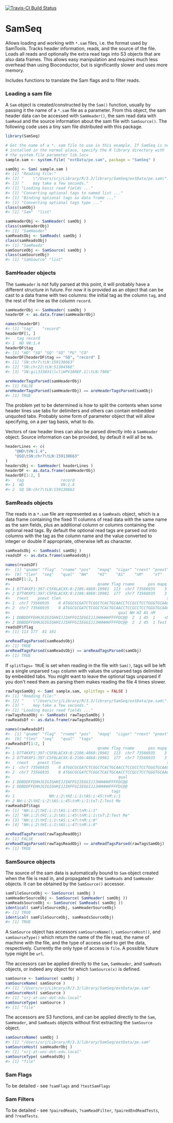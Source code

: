 
<!-- README.md is generated from README.Rmd. Please edit that file -->
[![Travis-CI Build Status](https://travis-ci.org/jefferys/SamSeq.svg?branch=master)](https://travis-ci.org/jefferys/SamSeq)

SamSeq
======

Allows loading and working with `*.sam` files, i.e. the format used by SamTools. Tracks header information, reads, and the source of the file. Loads all reads and optionally the extra read tags into S3 objects that are also data frames. This allows easy manipulation and requires much less overhead than using Bioconductor, but is significantly slower and uses more memory.

Includes functions to translate the Sam flags and to filter reads.

### Loading a sam file

A `Sam` object is created/constructed by the `Sam()` function, usually by passing it the name of a `*.sam` file as a parameter. From this object, the sam header data can be accessed with `SamHeader()`, the sam read data with `SamRead` and the source information about the sam file with `SamSource()`. The following code uses a tiny sam file distributed with this package.

``` r
library(SamSeq)

# Get the name of a *. sam file to use in this example. If SamSeq is not
# installed in the normal place, specify the R library directory with
# the system.file parameter lib.loc=
sample.sam <- system.file( "extData/pe.sam", package = "SamSeq" )

samObj <- Sam( sample.sam )
#> [1] "Reading file:"                                                       
#> [2] "    \"/Users/srj/Library/R/3.3/library/SamSeq/extData/pe.sam\". This"
#> [3] "    may take a few seconds."                                         
#> [1] "Loading basic read fields ..."
#> [1] "Converting optional tags to named list ..."
#> [1] "Binding optional tags as data frame ..."
#> [1] "Converting optional tags type ..."
class(samObj)
#> [1] "Sam"  "list"

samHeaderObj <- SamHeader( samObj )
class(samHeaderObj)
#> [1] "SamHeader"
samReadsObj <- SamReads( samObj )
class(samReadsObj)
#> [1] "SamReads"
samSourceObj <- SamSource( samObj )
class(samSourceObj)
#> [1] "SamSource" "list"
```

### SamHeader objects

The `SamHeader` is not fully parsed at this point, it will probably have a different structure in future. For now it is provided as an object that can be cast to a data frame with two columns: the initial tag as the column `tag`, and the rest of the line as the column `record`.

``` r
samHeaderObj <- SamHeader( samObj )
headerDF <- as.data.frame(samHeaderObj)

names(headerDF)
#> [1] "tag"    "record"
headerDF[1, ]
#>   tag record
#> 1  HD VN:1.4
headerDF$tag
#> [1] "HD" "SQ" "SQ" "SQ" "PG" "CO"
headerDF[headerDF$tag == "SQ", "record" ]
#> [1] "SN:chr7\tLN:159138663"                
#> [2] "SN:chr22\tLN:51304566"                
#> [3] "SN:gi|333031|lcl|HPV16REF.1|\tLN:7906"

areHeaderTagsParsed(samHeaderObj)
#> [1] FALSE
areHeaderTagsParsed(samHeaderObj) == areHeaderTagsParsed(samObj)
#> [1] TRUE
```

The problem yet to be determined is how to split the contents when some header lines use tabs for delimiters and others can contain embedded unquoted tabs. Probably some form of parameter object that will allow specifying, on a per tag basis, what to do.

Vectors of raw header lines can also be parsed directly into a `SamHeader` object. Source information can be provided, by default it will all be `NA`.

``` r
headerLines <- c(
    "@HD\tVN:1.4",
    "@SQ\tSN:chr7\tLN:159138663"
)
headersObj <- SamHeader( headerLines )
headerDF <- as.data.frame(samHeaderObj)
headerDF[1:2, ]
#>   tag                record
#> 1  HD                VN:1.4
#> 2  SQ SN:chr7\tLN:159138663
```

### SamReads objects

The reads in a `*.sam` file are represented as a `SamReads` object, which is a data frame containing the fixed 11 columns of read data with the same name as the sam fields, plus an additional column or columns containing the optional read tags. By default the optional read tags are parsed out into columns with the tag as the column name and the value converted to integer or double if appropriate, otherwise left as character.

``` r
samReadsObj <- SamReads( samObj )
readsDF <- as.data.frame(samReadsObj)

names(readsDF)
#>  [1] "qname" "flag"  "rname" "pos"   "mapq"  "cigar" "rnext" "pnext"
#>  [9] "tlen"  "seq"   "qual"  "NH"    "HI"    "AS"    "nM"    "xT"
readsDF[1:2, ]
#>                                      qname flag rname      pos mapq cigar
#> 1 D7T4KXP1:397:C5F8LACXX:8:2106:4860:19981  113  chr7 73566935    3   48M
#> 2 D7T4KXP1:397:C5F8LACXX:8:2106:4860:19981  177  chr7 73566935    3   48M
#>   rnext    pnext tlen                                              seq
#> 1  chr7 73566935    0 ATGGCGCGATCTCGGCTCACTGCAACCTCCGCCTCCTGGGTGCAAGCG
#> 2  chr7 73566935    0 ATGGCGCGATCTCGGCTCACTGCAACCTCCGCCTCCTGGGTGCAAGCG
#>                                               qual NH HI AS nM      xT
#> 1 DDBDDFFEHHJGIGIGHHIJJIHFFGIIEGGIJJJHHHHHFFFFDC@@  2  1 45  1    <NA>
#> 2 DDBDDFFEHHJGIGIGHHIJJIHFFGIIEGGIJJJHHHHHFFFFDC@@  2  2 45  1 Test Me
readsDF$flag
#> [1] 113 177  81 161

areReadTagsParsed(samReadsObj)
#> [1] TRUE
areReadTagsParsed(samReadsObj) == areReadTagsParsed(samObj)
#> [1] TRUE
```

If `splitTags= TRU`E is set when reading in the file with `Sam()`, tags will be left as a single unparsed `tags` column with values the unparsed tags delimited by embedded tabs. You might want to leave the optional tags unparsed if you don't need them as parsing them makes reading the file 4 times slower.

``` r
rawTagsSamObj <- Sam( sample.sam, splitTags = FALSE )
#> [1] "Reading file:"                                                       
#> [2] "    \"/Users/srj/Library/R/3.3/library/SamSeq/extData/pe.sam\". This"
#> [3] "    may take a few seconds."                                         
#> [1] "Loading basic read fields ..."
rawTagsReadObj <- SamReads( rawTagsSamObj )
rawReadsDf <- as.data.frame(rawTagsReadObj)

names(rawReadsDf)
#>  [1] "qname" "flag"  "rname" "pos"   "mapq"  "cigar" "rnext" "pnext"
#>  [9] "tlen"  "seq"   "qual"  "tags"
rawReadsDf[1:2, ]
#>                                      qname flag rname      pos mapq cigar
#> 1 D7T4KXP1:397:C5F8LACXX:8:2106:4860:19981  113  chr7 73566935    3   48M
#> 2 D7T4KXP1:397:C5F8LACXX:8:2106:4860:19981  177  chr7 73566935    3   48M
#>   rnext    pnext tlen                                              seq
#> 1  chr7 73566935    0 ATGGCGCGATCTCGGCTCACTGCAACCTCCGCCTCCTGGGTGCAAGCG
#> 2  chr7 73566935    0 ATGGCGCGATCTCGGCTCACTGCAACCTCCGCCTCCTGGGTGCAAGCG
#>                                               qual
#> 1 DDBDDFFEHHJGIGIGHHIJJIHFFGIIEGGIJJJHHHHHFFFFDC@@
#> 2 DDBDDFFEHHJGIGIGHHIJJIHFFGIIEGGIJJJHHHHHFFFFDC@@
#>                                            tags
#> 1               NH:i:2\tHI:i:1\tAS:i:45\tnM:i:1
#> 2 NH:i:2\tHI:i:2\tAS:i:45\tnM:i:1\txT:Z:Test Me
rawReadsDf$tags
#> [1] "NH:i:2\tHI:i:1\tAS:i:45\tnM:i:1"              
#> [2] "NH:i:2\tHI:i:2\tAS:i:45\tnM:i:1\txT:Z:Test Me"
#> [3] "NH:i:2\tHI:i:1\tAS:i:47\tnM:i:0"              
#> [4] "NH:i:2\tHI:i:1\tAS:i:47\tnM:i:0"

areReadTagsParsed(rawTagsReadObj)
#> [1] FALSE
areReadTagsParsed(rawTagsReadObj) == areReadTagsParsed(rawTagsSamObj)
#> [1] TRUE
```

### SamSource objects

The source of the sam data is automatically bound to `Sam` object created when the file is read in, and propagated to the `SamReads` and `SamHeader` objects. It can be obtained by the `SamSource()` accessor.

``` r
samFileSourceObj <- SamSource( samObj )
samHeaderSourceObj <- SamSource( SamHeader( samObj ))
samReadsSourceObj <- SamSource( SamReads( samObj ))
identical( samFileSourceObj, samHeaderSourceObj)
#> [1] TRUE
identical( samFileSourceObj, samReadsSourceObj)
#> [1] TRUE
```

A `SamSource` object has accessors `samSourceName()`, `samSourceHost()`, and `samSourceType()` which return the name of the file read, the name of machine with the file, and the type of access used to get the data, respectively. Currently the only type of access is `file`. A possible future type might be `url`.

The accessors can be applied directly to the `Sam`, `SamHeader`, and `SamReads` objects, or indeed any object for which `SamSource(x)` is defined.

``` r
samSource <- SamSource( samObj )
samSourceName( samSource )
#> [1] "/Users/srj/Library/R/3.3/library/SamSeq/extData/pe.sam"
samSourceHost( samSource )
#> [1] "srj-at-unc-dot-edu.local"
samSourceType( samSource )
#> [1] "file"
```

The accessors are S3 functions, and can be applied directly to the `Sam`, `SamHeader`, and `SamReads` objects without first extracting the `SamSource` object.

``` r
samSourceName( samObj )
#> [1] "/Users/srj/Library/R/3.3/library/SamSeq/extData/pe.sam"
samSourceHost( samHeaderObj )
#> [1] "srj-at-unc-dot-edu.local"
samSourceType( samReadsObj )
#> [1] "file"
```

### Sam Flags

To be detailed - see `?samFlags` and `?testSamFlags`

### Sam Filters

To be detailed - see `?pairedReads`, `?samReadFilter`, `?pairedEndReadTests`, and `?readTests`.
